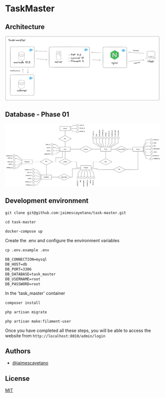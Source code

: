 
# TaskMaster


## Architecture

![App Screenshot](https://raw.githubusercontent.com/jaimescayetano/images/main/projects/task_master/model-task-master-white.png)

## Database - Phase 01

![App Screenshot](https://raw.githubusercontent.com/jaimescayetano/images/4c4fd016d6dcbeb58468ee7d549c1f7834ddb900/projects/task_master/Task-Master%20(Chen%20diagram).svg)

## Development environment

```
git clone git@github.com:jaimescayetano/task-master.git
```

```
cd task-master
```

```
docker-compose up
```

Create the .env and configure the environment variables
```
cp .env.example .env
```

```
DB_CONNECTION=mysql
DB_HOST=db
DB_PORT=3306
DB_DATABASE=task_master
DB_USERNAME=root
DB_PASSWORD=root
```

In the 'task_master' container
```
composer install
```

```
php artisan migrate
```

```
php artisan make:filament-user
```

Once you have completed all these steps, you will be able to access the website from `http://localhost:8010/admin/login`

## Authors

- [@jaimescayetano](https://www.github.com/jaimescayetano)

## License

[MIT](https://choosealicense.com/licenses/mit/)